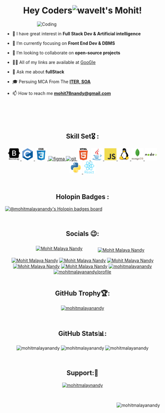 <h1 align="center">Hey Coders<img alt="wave" src="https://emojis.slackmojis.com/emojis/images/1588177020/8809/wave_hello.gif?1588177020" width="35">It's Mohit!  </h1>
<img align="right" alt="Coding" width="400" src=https://user-images.githubusercontent.com/61582763/134278937-ed33e623-b833-4565-945d-29fa43ea0b7c.gif>
<br>

- 👀 I have great interest in **Full Stack Dev & Artificial intelligence**

- 🌱 I’m currently focusing on **Front End Dev & DBMS**

- 👯 I’m looking to collaborate on **open-source projects**

- 👨‍💻 All of my links are available at [GooGle](https://www.google.com/search?q=mohit+malaya+nandy&rlz=1C1YTUH_enIN1032IN1032&oq=mo&aqs=chrome.1.69i57j35i39l2j0i131i433i512j0i433i512j69i61j69i60l2.1900j0j7&sourceid=chrome&ie=UTF-8)

- 💬 Ask me about **fullStack**

- 🎓 Persuing MCA From The **[ITER, SOA](https://https://www.soa.ac.in/iter)**

- 📫 How to reach me **mohit78nandy@gmail.com**
<br>
<br>
<br>
<br>
<h2 align="center"> Skill Set🎖 : </h2>
<p align="center"> <a href="https://getbootstrap.com" target="_blank" rel="noreferrer"> <img src="https://raw.githubusercontent.com/devicons/devicon/master/icons/bootstrap/bootstrap-plain-wordmark.svg" alt="bootstrap" width="40" height="40"/> </a> <a href="https://www.cprogramming.com/" target="_blank" rel="noreferrer"> <img src="https://raw.githubusercontent.com/devicons/devicon/master/icons/c/c-original.svg" alt="c" width="40" height="40"/> </a> <a href="https://www.w3schools.com/css/" target="_blank" rel="noreferrer"> <img src="https://raw.githubusercontent.com/devicons/devicon/master/icons/css3/css3-original-wordmark.svg" alt="css3" width="40" height="40"/> </a> <a href="https://www.figma.com/" target="_blank" rel="noreferrer"> <img src="https://www.vectorlogo.zone/logos/figma/figma-icon.svg" alt="figma" width="40" height="40"/> </a> <a href="https://git-scm.com/" target="_blank" rel="noreferrer"> <img src="https://www.vectorlogo.zone/logos/git-scm/git-scm-icon.svg" alt="git" width="40" height="40"/> </a> <a href="https://www.w3.org/html/" target="_blank" rel="noreferrer"> <img src="https://raw.githubusercontent.com/devicons/devicon/master/icons/html5/html5-original-wordmark.svg" alt="html5" width="40" height="40"/> </a> <a href="https://www.java.com" target="_blank" rel="noreferrer"> <img src="https://raw.githubusercontent.com/devicons/devicon/master/icons/java/java-original.svg" alt="java" width="40" height="40"/> </a> <a href="https://developer.mozilla.org/en-US/docs/Web/JavaScript" target="_blank" rel="noreferrer"> <img src="https://raw.githubusercontent.com/devicons/devicon/master/icons/javascript/javascript-original.svg" alt="javascript" width="40" height="40"/> </a> <a href="https://www.linux.org/" target="_blank" rel="noreferrer"> <img src="https://raw.githubusercontent.com/devicons/devicon/master/icons/linux/linux-original.svg" alt="linux" width="40" height="40"/> </a> <a href="https://www.mongodb.com/" target="_blank" rel="noreferrer"> <img src="https://raw.githubusercontent.com/devicons/devicon/master/icons/mongodb/mongodb-original-wordmark.svg" alt="mongodb" width="40" height="40"/> </a> <a href="https://nodejs.org" target="_blank" rel="noreferrer"> <img src="https://raw.githubusercontent.com/devicons/devicon/master/icons/nodejs/nodejs-original-wordmark.svg" alt="nodejs" width="40" height="40"/> </a> <a href="https://www.python.org" target="_blank" rel="noreferrer"> <img src="https://raw.githubusercontent.com/devicons/devicon/master/icons/python/python-original.svg" alt="python" width="40" height="40"/> </a> <a href="https://reactjs.org/" target="_blank" rel="noreferrer"> <img src="https://raw.githubusercontent.com/devicons/devicon/master/icons/react/react-original-wordmark.svg" alt="react" width="40" height="40"/> </a> </p>
<br>
<h2 align="center"> Holopin Badges : </h2>

[![@mohitmalayanandy's Holopin badges board](https://holopin.me/mohitmalayanandy)](https://holopin.io/@mohitmalayanandy)


<br>

<h2 align="center"> Socials 😉: </h2>

<p align="center">
<a href="https://twitter.com/mohitmalaynandy" target="blank"><img align="center" src="https://raw.githubusercontent.com/rahuldkjain/github-profile-readme-generator/master/src/images/icons/Social/twitter.svg" alt="Mohit Malaya Nandy" height="40" width="50" style="padding: 10px 50px 20px" /></a><a href="https://linkedin.com/in/mohitmalayanandy/" target="blank"><img align="center" src="https://raw.githubusercontent.com/rahuldkjain/github-profile-readme-generator/master/src/images/icons/Social/linked-in-alt.svg" alt="Mohit Malaya Nandy"  height="40" width="50" /></a>
<a href="https://facebook.com/mohitmalayanandy" target="blank"><img align="center" src="https://raw.githubusercontent.com/rahuldkjain/github-profile-readme-generator/master/src/images/icons/Social/facebook.svg" alt="Mohit Malaya Nandy" height="40" width="50" /></a>
<a href="https://instagram.com/mohitmalayanandy" target="blank"><img align="center" src="https://raw.githubusercontent.com/rahuldkjain/github-profile-readme-generator/master/src/images/icons/Social/instagram.svg" alt="Mohit Malaya Nandy"  height="40" width="50" /></a>
<a href="https://medium.com/@mohitmalayanandy" target="blank"><img align="center" src="https://raw.githubusercontent.com/rahuldkjain/github-profile-readme-generator/master/src/images/icons/Social/medium.svg" alt="Mohit Malaya Nandy"  height="40" width="50" /></a>
<a href="https://www.leetcode.com/mohitmalayanandy" target="blank"><img align="center" src="https://raw.githubusercontent.com/rahuldkjain/github-profile-readme-generator/master/src/images/icons/Social/leet-code.svg" alt="Mohit Malaya Nandy" height="40" width="50" /></a>
<a href="https://www.hackerrank.com/@1941012918_q_sh1" target="blank"><img align="center" src="https://raw.githubusercontent.com/rahuldkjain/github-profile-readme-generator/master/src/images/icons/Social/hackerrank.svg" alt="Mohit Malaya Nandy" height="40" width="50" /></a>
<a href="https://dev.to/mohitmalayanandy" target="blank"><img align="center" src="https://raw.githubusercontent.com/rahuldkjain/github-profile-readme-generator/master/src/images/icons/Social/devto.svg" alt="mohitmalayanandy" height="30" width="40" /></a>
<a href="https://auth.geeksforgeeks.org/user/mohitmalayanandy/profile" target="blank"><img align="center" src="https://raw.githubusercontent.com/rahuldkjain/github-profile-readme-generator/master/src/images/icons/Social/geeks-for-geeks.svg" alt="mohitmalayanandy/profile" height="30" width="40" /></a>
<br>
<br>
<h2 align="center"> GitHub Trophy🏆: </h2>
<p align="center"><a href="https://github.com/ryo-ma/github-profile-trophy"><img align="center" src="https://github-profile-trophy.vercel.app/?username=mohitmalayanandy" alt="mohitmalayanandy" /></a></p> 
<br>
<h2 align="center">GitHub Stats📊:</h2>
<p align="center">
<img src="https://github-readme-stats.vercel.app/api/top-langs?username=mohitmalayanandy&show_icons=true&locale=en&layout=compact" alt="mohitmalayanandy" height="100"/>
<img src="https://github-readme-streak-stats.herokuapp.com/?user=mohitmalayanandy&" alt="mohitmalayanandy" height="100"/>
<img src="https://github-readme-stats.vercel.app/api?username=mohitmalayanandy&show_icons=true&locale=en" alt="mohitmalayanandy" height="100"/>
</p>
<br>
<h2 align="center">Support:🤝</h2>
<p align="center"><a href="https://www.buymeacoffee.com/mohitmalaynandy"> <img align="center" src="https://cdn.buymeacoffee.com/buttons/v2/default-yellow.png" height="50" width="200" alt="mohitmalaynandy" /></a></p>
<br><br>
<img align="right" src="https://komarev.com/ghpvc/?username=mohitmalayanandy&label=Profile%20views&color=0e75b6&style=flat" alt="mohitmalayanandy" />

  
<!---->
  
  
<!---
mohitmalayanandy/mohitmalayanandy is my personal repository because its `README.md` (this file) appears on your GitHub profile.
You can click the Preview link to take a look at your changes.
--->


